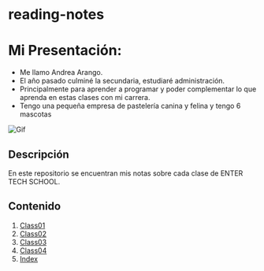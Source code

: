 # reading-notes

# Mi Presentación:
- Me llamo Andrea Arango.
- El año pasado culminé la secundaria, estudiaré administración.
- Principalmente para aprender a programar y poder complementar lo que aprenda en estas clases con mi carrera.
- Tengo una pequeña empresa de pastelería canina y felina y tengo 6 mascotas

![Gif](https://s5.ezgif.com/tmp/ezgif-5-77af179254.gif)
## Descripción
En este repositorio se encuentran mis notas sobre cada clase de ENTER TECH SCHOOL.

## Contenido 

1. [Class01](./class01.md)
2. [Class02](./class02.md)
3. [Class03](./class03.md)
4. [Class04](./class04.md)
6. [Index](CODE102/102/turismo/index.html)


 
